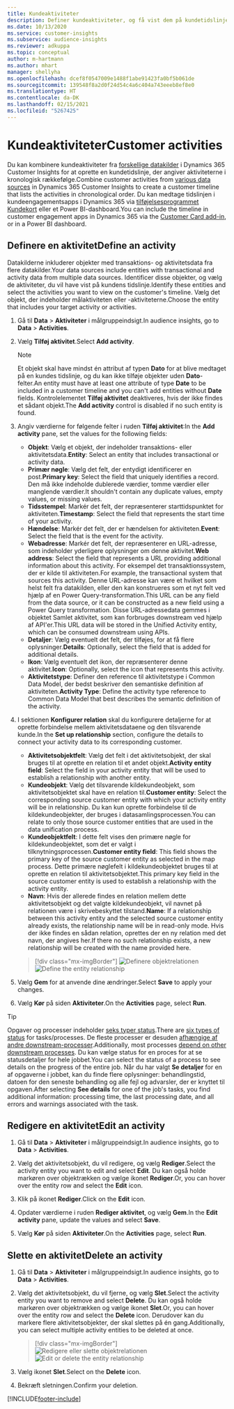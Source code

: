```yaml
---
title: Kundeaktiviteter
description: Definer kundeaktiviteter, og få vist dem på kundetidslinjen.
ms.date: 10/13/2020
ms.service: customer-insights
ms.subservice: audience-insights
ms.reviewer: adkuppa
ms.topic: conceptual
author: m-hartmann
ms.author: mhart
manager: shellyha
ms.openlocfilehash: dcef8f0547009e1488f1abe91423fa0bf5b061de
ms.sourcegitcommit: 139548f8a2d0f24d54c4a6c404a743eeeb8ef8e0
ms.translationtype: HT
ms.contentlocale: da-DK
ms.lasthandoff: 02/15/2021
ms.locfileid: "5267425"
---
```

# <a name="customer-activities"></a><span data-ttu-id="fba60-103">Kundeaktiviteter</span><span class="sxs-lookup"><span data-stu-id="fba60-103">Customer activities</span></span>

<span data-ttu-id="fba60-104">Du kan kombinere kundeaktiviteter fra [forskellige datakilder](data-sources.md) i Dynamics 365 Customer Insights for at oprette en kundetidslinje, der angiver aktiviteterne i kronologisk rækkefølge.</span><span class="sxs-lookup"><span data-stu-id="fba60-104">Combine customer activities from [various data sources](data-sources.md) in Dynamics 365 Customer Insights to create a customer timeline that lists the activities in chronological order.</span></span> <span data-ttu-id="fba60-105">Du kan medtage tidslinjen i kundeengagementsapps i Dynamics 365 via [tilføjelsesprogrammet Kundekort](customer-card-add-in.md) eller et Power BI-dashboard.</span><span class="sxs-lookup"><span data-stu-id="fba60-105">You can include the timeline in customer engagement apps in Dynamics 365 via the [Customer Card add-in](customer-card-add-in.md), or in a Power BI dashboard.</span></span>

## <a name="define-an-activity"></a><span data-ttu-id="fba60-106">Definere en aktivitet</span><span class="sxs-lookup"><span data-stu-id="fba60-106">Define an activity</span></span>

<span data-ttu-id="fba60-107">Datakilderne inkluderer objekter med transaktions- og aktivitetsdata fra flere datakilder.</span><span class="sxs-lookup"><span data-stu-id="fba60-107">Your data sources include entities with transactional and activity data from multiple data sources.</span></span> <span data-ttu-id="fba60-108">Identificer disse objekter, og vælg de aktiviteter, du vil have vist på kundens tidslinje.</span><span class="sxs-lookup"><span data-stu-id="fba60-108">Identify these entities and select the activities you want to view on the customer's timeline.</span></span> <span data-ttu-id="fba60-109">Vælg det objekt, der indeholder målaktiviteten eller -aktiviteterne.</span><span class="sxs-lookup"><span data-stu-id="fba60-109">Choose the entity that includes your target activity or activities.</span></span>

1. <span data-ttu-id="fba60-110">Gå til **Data** > **Aktiviteter** i målgruppeindsigt.</span><span class="sxs-lookup"><span data-stu-id="fba60-110">In audience insights, go to **Data** > **Activities**.</span></span>

1. <span data-ttu-id="fba60-111">Vælg **Tilføj aktivitet**.</span><span class="sxs-lookup"><span data-stu-id="fba60-111">Select **Add activity**.</span></span>

   > [!NOTE]
   > <span data-ttu-id="fba60-112">Et objekt skal have mindst én attribut af typen **Dato** for at blive medtaget på en kundes tidslinje, og du kan ikke tilføje objekter uden **Dato**-felter.</span><span class="sxs-lookup"><span data-stu-id="fba60-112">An entity must have at least one attribute of type **Date** to be included in a customer timeline and you can't add entities without **Date** fields.</span></span> <span data-ttu-id="fba60-113">Kontrolelementet **Tilføj aktivitet** deaktiveres, hvis der ikke findes et sådant objekt.</span><span class="sxs-lookup"><span data-stu-id="fba60-113">The **Add activity** control is disabled if no such entity is found.</span></span>

1. <span data-ttu-id="fba60-114">Angiv værdierne for følgende felter i ruden **Tilføj aktivitet**:</span><span class="sxs-lookup"><span data-stu-id="fba60-114">In the **Add activity** pane, set the values for the following fields:</span></span>

   - <span data-ttu-id="fba60-115">**Objekt**: Vælg et objekt, der indeholder transaktions- eller aktivitetsdata.</span><span class="sxs-lookup"><span data-stu-id="fba60-115">**Entity**: Select an entity that includes transactional or activity data.</span></span>
   - <span data-ttu-id="fba60-116">**Primær nøgle**: Vælg det felt, der entydigt identificerer en post.</span><span class="sxs-lookup"><span data-stu-id="fba60-116">**Primary key**: Select the field that uniquely identifies a record.</span></span> <span data-ttu-id="fba60-117">Den må ikke indeholde dublerede værdier, tomme værdier eller manglende værdier.</span><span class="sxs-lookup"><span data-stu-id="fba60-117">It shouldn't contain any duplicate values, empty values, or missing values.</span></span>
   - <span data-ttu-id="fba60-118">**Tidsstempel**: Markér det felt, der repræsenterer starttidspunktet for aktiviteten.</span><span class="sxs-lookup"><span data-stu-id="fba60-118">**Timestamp**: Select the field that represents the start time of your activity.</span></span>
   - <span data-ttu-id="fba60-119">**Hændelse**: Markér det felt, der er hændelsen for aktiviteten.</span><span class="sxs-lookup"><span data-stu-id="fba60-119">**Event**: Select the field that is the event for the activity.</span></span>
   - <span data-ttu-id="fba60-120">**Webadresse**: Markér det felt, der repræsenterer en URL-adresse, som indeholder yderligere oplysninger om denne aktivitet.</span><span class="sxs-lookup"><span data-stu-id="fba60-120">**Web address**: Select the field that represents a URL providing additional information about this activity.</span></span> <span data-ttu-id="fba60-121">For eksempel det transaktionssystem, der er kilde til aktiviteten.</span><span class="sxs-lookup"><span data-stu-id="fba60-121">For example, the transactional system that sources this activity.</span></span> <span data-ttu-id="fba60-122">Denne URL-adresse kan være et hvilket som helst felt fra datakilden, eller den kan konstrueres som et nyt felt ved hjælp af en Power Query-transformation.</span><span class="sxs-lookup"><span data-stu-id="fba60-122">This URL can be any field from the data source, or it can be constructed as a new field using a Power Query transformation.</span></span> <span data-ttu-id="fba60-123">Disse URL-adressedata gemmes i objektet Samlet aktivitet, som kan forbruges downstream ved hjælp af API'er.</span><span class="sxs-lookup"><span data-stu-id="fba60-123">This URL data will be stored in the Unified Activity entity, which can be consumed downstream using APIs.</span></span>
   - <span data-ttu-id="fba60-124">**Detaljer**: Vælg eventuelt det felt, der tilføjes, for at få flere oplysninger.</span><span class="sxs-lookup"><span data-stu-id="fba60-124">**Details**: Optionally, select the field that is added for additional details.</span></span>
   - <span data-ttu-id="fba60-125">**Ikon**: Vælg eventuelt det ikon, der repræsenterer denne aktivitet.</span><span class="sxs-lookup"><span data-stu-id="fba60-125">**Icon**: Optionally, select the icon that represents this activity.</span></span>
   - <span data-ttu-id="fba60-126">**Aktivitetstype**: Definer den reference til aktivitetstype i Common Data Model, der bedst beskriver den semantiske definition af aktiviteten.</span><span class="sxs-lookup"><span data-stu-id="fba60-126">**Activity Type**: Define the activity type reference to Common Data Model that best describes the semantic definition of the activity.</span></span>

1. <span data-ttu-id="fba60-127">I sektionen **Konfigurer relation** skal du konfigurere detaljerne for at oprette forbindelse mellem aktivitetsdataene og den tilsvarende kunde.</span><span class="sxs-lookup"><span data-stu-id="fba60-127">In the **Set up relationship** section, configure the details to connect your activity data to its corresponding customer.</span></span>

    - <span data-ttu-id="fba60-128">**Aktivitetsobjektfelt**: Vælg det felt i det aktivitetsobjekt, der skal bruges til at oprette en relation til et andet objekt.</span><span class="sxs-lookup"><span data-stu-id="fba60-128">**Activity entity field**: Select the field in your activity entity that will be used to establish a relationship with another entity.</span></span>
    - <span data-ttu-id="fba60-129">**Kundeobjekt**: Vælg det tilsvarende kildekundeobjekt, som aktivitetsobjektet skal have en relation til.</span><span class="sxs-lookup"><span data-stu-id="fba60-129">**Customer entity**: Select the corresponding source customer entity with which your activity entity will be in relationship.</span></span> <span data-ttu-id="fba60-130">Du kan kun oprette forbindelse til de kildekundeobjekter, der bruges i datasamlingsprocessen.</span><span class="sxs-lookup"><span data-stu-id="fba60-130">You can relate to only those source customer entities that are used in the data unification process.</span></span>
    - <span data-ttu-id="fba60-131">**Kundeobjektfelt**: I dette felt vises den primære nøgle for kildekundeobjektet, som det er valgt i tilknytningsprocessen.</span><span class="sxs-lookup"><span data-stu-id="fba60-131">**Customer entity field**: This field shows the primary key of the source customer entity as selected in the map process.</span></span> <span data-ttu-id="fba60-132">Dette primære nøglefelt i kildekundeobjektet bruges til at oprette en relation til aktivitetsobjektet.</span><span class="sxs-lookup"><span data-stu-id="fba60-132">This primary key field in the source customer entity is used to establish a relationship with the activity entity.</span></span>
    - <span data-ttu-id="fba60-133">**Navn**: Hvis der allerede findes en relation mellem dette aktivitetsobjekt og det valgte kildekundeobjekt, vil navnet på relationen være i skrivebeskyttet tilstand.</span><span class="sxs-lookup"><span data-stu-id="fba60-133">**Name**: If a relationship between this activity entity and the selected source customer entity already exists, the relationship name will be in read-only mode.</span></span> <span data-ttu-id="fba60-134">Hvis der ikke findes en sådan relation, oprettes der en ny relation med det navn, der angives her.</span><span class="sxs-lookup"><span data-stu-id="fba60-134">If there no such relationship exists, a new relationship will be created with the name provided here.</span></span>
   
   > [!div class="mx-imgBorder"]
   > <span data-ttu-id="fba60-135">![Definere objektrelationen](media/activities-entities-define.png "Definere objektrelationen")</span><span class="sxs-lookup"><span data-stu-id="fba60-135">![Define the entity relationship](media/activities-entities-define.png "Define the entity relationship")</span></span>

1. <span data-ttu-id="fba60-136">Vælg **Gem** for at anvende dine ændringer.</span><span class="sxs-lookup"><span data-stu-id="fba60-136">Select **Save** to apply your changes.</span></span>

1. <span data-ttu-id="fba60-137">Vælg **Kør** på siden **Aktiviteter**.</span><span class="sxs-lookup"><span data-stu-id="fba60-137">On the **Activities** page, select **Run**.</span></span>

> [!TIP]
> <span data-ttu-id="fba60-138">Opgaver og processer indeholder [seks typer status](system.md#status-types).</span><span class="sxs-lookup"><span data-stu-id="fba60-138">There are [six types of status](system.md#status-types) for tasks/processes.</span></span> <span data-ttu-id="fba60-139">De fleste processer er desuden [afhængige af andre downstream-processer](system.md#refresh-policies).</span><span class="sxs-lookup"><span data-stu-id="fba60-139">Additionally, most processes [depend on other downstream processes](system.md#refresh-policies).</span></span> <span data-ttu-id="fba60-140">Du kan vælge status for en proces for at se statusdetaljer for hele jobbet.</span><span class="sxs-lookup"><span data-stu-id="fba60-140">You can select the status of a process to see details on the progress of the entire job.</span></span> <span data-ttu-id="fba60-141">Når du har valgt **Se detaljer** for en af opgaverne i jobbet, kan du finde flere oplysninger: behandlingstid, datoen for den seneste behandling og alle fejl og advarsler, der er knyttet til opgaven.</span><span class="sxs-lookup"><span data-stu-id="fba60-141">After selecting **See details** for one of the job's tasks, you find additional information: processing time, the last processing date, and all errors and warnings associated with the task.</span></span>

## <a name="edit-an-activity"></a><span data-ttu-id="fba60-142">Redigere en aktivitet</span><span class="sxs-lookup"><span data-stu-id="fba60-142">Edit an activity</span></span>

1. <span data-ttu-id="fba60-143">Gå til **Data** > **Aktiviteter** i målgruppeindsigt.</span><span class="sxs-lookup"><span data-stu-id="fba60-143">In audience insights, go to **Data** > **Activities**.</span></span>

2. <span data-ttu-id="fba60-144">Vælg det aktivitetsobjekt, du vil redigere, og vælg **Rediger**.</span><span class="sxs-lookup"><span data-stu-id="fba60-144">Select the activity entity you want to edit and select **Edit**.</span></span> <span data-ttu-id="fba60-145">Du kan også holde markøren over objektrækken og vælge ikonet **Rediger**.</span><span class="sxs-lookup"><span data-stu-id="fba60-145">Or, you can hover over the entity row and select the **Edit** icon.</span></span>

3. <span data-ttu-id="fba60-146">Klik på ikonet **Rediger**.</span><span class="sxs-lookup"><span data-stu-id="fba60-146">Click on the **Edit** icon.</span></span>

4. <span data-ttu-id="fba60-147">Opdater værdierne i ruden **Rediger aktivitet**, og vælg **Gem**.</span><span class="sxs-lookup"><span data-stu-id="fba60-147">In the **Edit activity** pane, update the values and select **Save**.</span></span>

5. <span data-ttu-id="fba60-148">Vælg **Kør** på siden **Aktiviteter**.</span><span class="sxs-lookup"><span data-stu-id="fba60-148">On the **Activities** page, select **Run**.</span></span>

## <a name="delete-an-activity"></a><span data-ttu-id="fba60-149">Slette en aktivitet</span><span class="sxs-lookup"><span data-stu-id="fba60-149">Delete an activity</span></span>

1. <span data-ttu-id="fba60-150">Gå til **Data** > **Aktiviteter** i målgruppeindsigt.</span><span class="sxs-lookup"><span data-stu-id="fba60-150">In audience insights, go to **Data** > **Activities**.</span></span>

2. <span data-ttu-id="fba60-151">Vælg det aktivitetsobjekt, du vil fjerne, og vælg **Slet**.</span><span class="sxs-lookup"><span data-stu-id="fba60-151">Select the activity entity you want to remove and select **Delete**.</span></span> <span data-ttu-id="fba60-152">Du kan også holde markøren over objektrækken og vælge ikonet **Slet**.</span><span class="sxs-lookup"><span data-stu-id="fba60-152">Or, you can hover over the entity row and select the **Delete** icon.</span></span> <span data-ttu-id="fba60-153">Derudover kan du markere flere aktivitetsobjekter, der skal slettes på én gang.</span><span class="sxs-lookup"><span data-stu-id="fba60-153">Additionally, you can select multiple activity entities to be deleted at once.</span></span>
   > [!div class="mx-imgBorder"]
   > <span data-ttu-id="fba60-154">![Redigere eller slette objektrelationen](media/activities-entities-edit-delete.png "Redigere eller slette objektrelationen")</span><span class="sxs-lookup"><span data-stu-id="fba60-154">![Edit or delete the entity relationship](media/activities-entities-edit-delete.png "Edit or delete the entity relationship")</span></span>

3. <span data-ttu-id="fba60-155">Vælg ikonet **Slet**.</span><span class="sxs-lookup"><span data-stu-id="fba60-155">Select on the **Delete** icon.</span></span>

4. <span data-ttu-id="fba60-156">Bekræft sletningen.</span><span class="sxs-lookup"><span data-stu-id="fba60-156">Confirm your deletion.</span></span>


[!INCLUDE[footer-include](../includes/footer-banner.md)]
